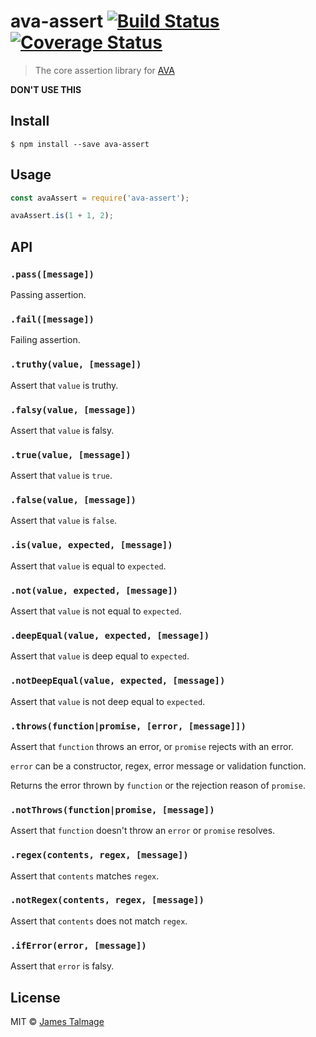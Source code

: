 # ava-assert [![Build Status](https://travis-ci.org/avajs/ava-assert.svg?branch=master)](https://travis-ci.org/avajs/ava-assert) [![Coverage Status](https://coveralls.io/repos/github/avajs/ava-assert/badge.svg?branch=master)](https://coveralls.io/github/avajs/ava-assert?branch=master)

> The core assertion library for [AVA](https://ava.li)

**DON'T USE THIS**


## Install

```
$ npm install --save ava-assert
```


## Usage

```js
const avaAssert = require('ava-assert');

avaAssert.is(1 + 1, 2);
```


## API

### `.pass([message])`

Passing assertion.

### `.fail([message])`

Failing assertion.

### `.truthy(value, [message])`

Assert that `value` is truthy.

### `.falsy(value, [message])`

Assert that `value` is falsy.

### `.true(value, [message])`

Assert that `value` is `true`.

### `.false(value, [message])`

Assert that `value` is `false`.

### `.is(value, expected, [message])`

Assert that `value` is equal to `expected`.

### `.not(value, expected, [message])`

Assert that `value` is not equal to `expected`.

### `.deepEqual(value, expected, [message])`

Assert that `value` is deep equal to `expected`.

### `.notDeepEqual(value, expected, [message])`

Assert that `value` is not deep equal to `expected`.

### `.throws(function|promise, [error, [message]])`

Assert that `function` throws an error, or `promise` rejects with an error.

`error` can be a constructor, regex, error message or validation function.

Returns the error thrown by `function` or the rejection reason of `promise`.

### `.notThrows(function|promise, [message])`

Assert that `function` doesn't throw an `error` or `promise` resolves.

### `.regex(contents, regex, [message])`

Assert that `contents` matches `regex`.

### `.notRegex(contents, regex, [message])`

Assert that `contents` does not match `regex`.

### `.ifError(error, [message])`

Assert that `error` is falsy.


## License

MIT © [James Talmage](https://ava.li)
